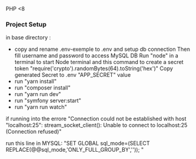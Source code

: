 PHP <8

### Project Setup

in base directory :

- copy and rename .env-exemple to .env and setup db connection
Then fill username and password to access MySQL DB
Run "node" in a terminal to start Node terminal and this command to create a secret token "require('crypto').randomBytes(64).toString('hex')"
Copy generated Secret to .env "APP_SECRET" value
- run "yarn install"
- run "composer install"
- run "yarn run dev"
- run "symfony server:start"
- run "yarn run watch"


if running into the errore "Connection could not be established with host "localhost:25": stream_socket_client(): Unable to connect to localhost:25 (Connection refused)"

run this line in MYSQL: "SET GLOBAL sql_mode=(SELECT REPLACE(@@sql_mode,'ONLY_FULL_GROUP_BY',''));
"